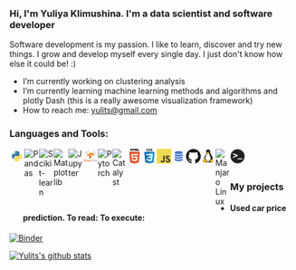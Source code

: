 ### Hi, I'm Yuliya Klimushina. I'm a data scientist and software developer

Software development is my passion. I like to learn, discover and try new things. I grow and develop myself every single day. I just don't know how else it could be! :)  

- I’m currently working on clustering analysis
- I’m currently learning machine learning methods and algorithms and plotly Dash (this is a really awesome visualization framework)
- How to reach me: yulits@gmail.com

### Languages and Tools: 

<img align="left" alt="Python" width="26px" src="https://raw.githubusercontent.com/github/explore/80688e429a7d4ef2fca1e82350fe8e3517d3494d/topics/python/python.png" />
<img align="left" alt="Pandas" width="26px" src="https://avatars1.githubusercontent.com/u/21206976?s=200&v=4" />
<img align="left" alt="Scikit-learn" width="26px" src="https://avatars2.githubusercontent.com/u/365630?s=200&v=4" />
<img align="left" alt="Matplotlib" width="26px" src="https://avatars0.githubusercontent.com/u/215947?s=200&v=4" />
<img align="left" alt="Jupyter" width="26px" src="https://avatars1.githubusercontent.com/u/7388996?s=200&v=4" />
<img align="left" alt="TensorFlow" width="26px" src="https://raw.githubusercontent.com/github/explore/80688e429a7d4ef2fca1e82350fe8e3517d3494d/topics/tensorflow/tensorflow.png" />
<img align="left" alt="Pytorch" width="26px" src="https://avatars0.githubusercontent.com/u/21003710?s=200&v=4" />
<img align="left" alt="Catalyst" width="26px" src="https://avatars3.githubusercontent.com/u/46644555?s=200&v=4" />
<img align="left" alt="HTML" width="26px" src="https://raw.githubusercontent.com/github/explore/80688e429a7d4ef2fca1e82350fe8e3517d3494d/topics/html/html.png" />
<img align="left" alt="CSS3" width="26px" src="https://raw.githubusercontent.com/github/explore/80688e429a7d4ef2fca1e82350fe8e3517d3494d/topics/css/css.png" />
<img align="left" alt="JavaScript" width="26px" src="https://raw.githubusercontent.com/github/explore/80688e429a7d4ef2fca1e82350fe8e3517d3494d/topics/javascript/javascript.png" />
<img align="left" alt="SQL" width="26px" src="https://raw.githubusercontent.com/github/explore/80688e429a7d4ef2fca1e82350fe8e3517d3494d/topics/sql/sql.png" />
<img align="left" alt="GitHub" width="26px" src="https://raw.githubusercontent.com/github/explore/78df643247d429f6cc873026c0622819ad797942/topics/github/github.png" />
<img align="left" alt="Linux" width="26px" src="https://raw.githubusercontent.com/github/explore/80688e429a7d4ef2fca1e82350fe8e3517d3494d/topics/linux/linux.png" />
<img align="left" alt="Manjaro Linux" width="26px" src="https://avatars3.githubusercontent.com/u/5167332?s=200&v=4" />
<img align="left" alt="Terminal" width="26px" src="https://raw.githubusercontent.com/github/explore/80688e429a7d4ef2fca1e82350fe8e3517d3494d/topics/terminal/terminal.png" />

<br />
<br />

### My projects

- #### Used car price prediction. To read: To execute:  
[![Binder](https://mybinder.org/badge_logo.svg)](https://mybinder.org/v2/gh/yulits/usedcars_project/master?filepath=project_used_cars_yuliya_klimushina_from_repo_eng.ipynb)

[![Yulits's github stats](https://github-readme-stats.vercel.app/api?username=yulits&show_icons=true)](https://github.com/yulits/github-readme-stats)
